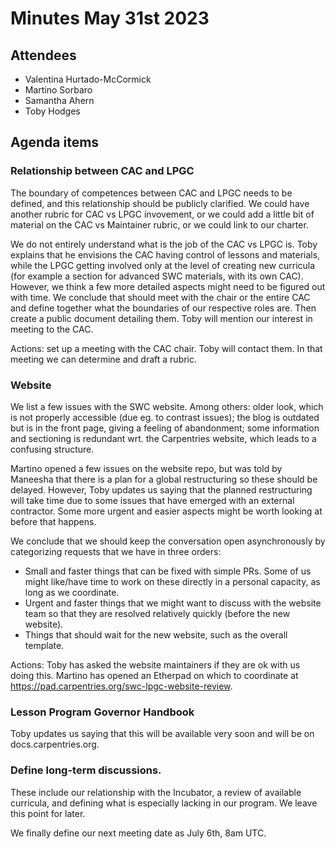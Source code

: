 # Minutes May 31st 2023

## Attendees
- Valentina Hurtado-McCormick
- Martino Sorbaro
- Samantha Ahern
- Toby Hodges

## Agenda items

### Relationship between CAC and LPGC
The boundary of competences between CAC and LPGC needs to be defined, and this relationship should be publicly clarified.
We could have another rubric for CAC vs LPGC invovement, or we could add a little bit of material on the CAC vs Maintainer rubric, or we could link to our charter.

We do not entirely understand what is the job of the CAC vs LPGC is. Toby explains that he envisions the CAC having control of lessons and materials, while the LPGC getting involved only at the level of 
creating new curricula (for example a section for advanced SWC materials, with its own CAC). However, we think a few more detailed aspects might need to be figured out with time.
We conclude that should meet with the chair or the entire CAC and define together what the boundaries of our respective roles are. Then create a public document detailing them.
Toby will mention our interest in meeting to the CAC.

Actions: set up a meeting with the CAC chair. Toby will contact them. In that meeting we can determine and draft a rubric.

### Website
We list a few issues with the SWC website. Among others: older look, which is not properly accessible (due eg. to contrast issues); the blog is outdated but is in the front page,
giving a feeling of abandonment; some information and sectioning is redundant wrt. the Carpentries website, which leads to a confusing structure.

Martino opened a few issues on the website repo, but was told by Maneesha that there is a plan for a global restructuring so these should be delayed. However, Toby updates us saying that
the planned restructuring will take time due to some issues that have emerged with an external contractor. Some more urgent and easier aspects might be worth looking at before that happens.

We conclude that we should keep the conversation open asynchronously by categorizing requests that we have in three orders:
- Small and faster things that can be fixed with simple PRs. Some of us might like/have time to work on these directly in a personal capacity, as long as we coordinate.
- Urgent and faster things that we might want to discuss with the website team so that they are resolved relatively quickly (before the new website).
- Things that should wait for the new website, such as the overall template.

Actions: Toby has asked the website maintainers if they are ok with us doing this. Martino has opened an Etherpad on which to coordinate at https://pad.carpentries.org/swc-lpgc-website-review.

### Lesson Program Governor Handbook
Toby updates us saying that this will be available very soon and will be on docs.carpentries.org.

### Define long-term discussions.
These include our relationship with the Incubator, a review of available curricula, and defining what is especially lacking in our program. We leave this point for later.

We finally define our next meeting date as July 6th, 8am UTC.

